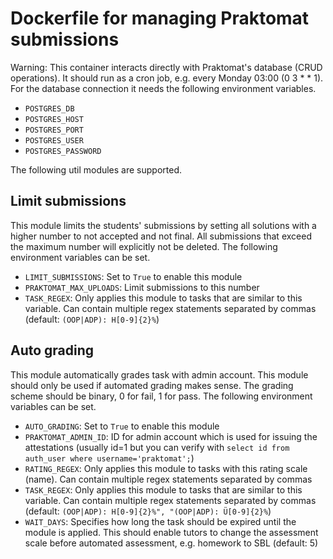 # Dockerfile for managing Praktomat submissions
Warning: This container interacts directly with Praktomat's database (CRUD operations). It should run as a cron job, e.g. every Monday 03:00 (0 3 * * 1). For the database connection it needs the following environment variables.
- `POSTGRES_DB`
- `POSTGRES_HOST`
- `POSTGRES_PORT`
- `POSTGRES_USER`
- `POSTGRES_PASSWORD`

The following util modules are supported.

## Limit submissions
This module limits the students' submissions by setting all solutions with a higher number to not accepted and not final. All submissions that exceed the maximum number will explicitly not be deleted. The following environment variables can be set.
- `LIMIT_SUBMISSIONS`: Set to `True` to enable this module
- `PRAKTOMAT_MAX_UPLOADS`: Limit submissions to this number
- `TASK_REGEX`: Only applies this module to tasks that are similar to this variable. Can contain multiple regex statements separated by commas (default: `(OOP|ADP): H[0-9]{2}%`)

## Auto grading
This module automatically grades task with admin account. This module should only be used if automated grading makes sense. The grading scheme should be binary, 0 for fail, 1 for pass. The following environment variables can be set.
- `AUTO_GRADING`: Set to `True` to enable this module
- `PRAKTOMAT_ADMIN_ID`: ID for admin account which is used for issuing the attestations (usually id=1 but you can verify with `select id from auth_user where username='praktomat';`)
- `RATING_REGEX`: Only applies this module to tasks with this rating scale (name). Can contain multiple regex statements separated by commas
- `TASK_REGEX`: Only applies this module to tasks that are similar to this variable. Can contain multiple regex statements separated by commas (default: `(OOP|ADP): H[0-9]{2}%", "(OOP|ADP): Ü[0-9]{2}%`)
- `WAIT_DAYS`: Specifies how long the task should be expired until the module is applied. This should enable tutors to change the assessment scale before automated assessment, e.g. homework to SBL (default: 5)
